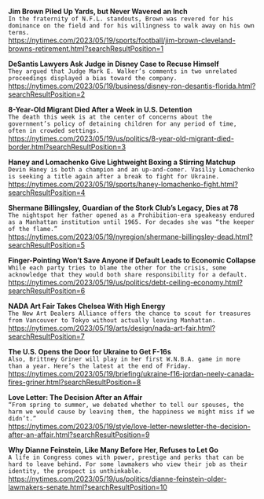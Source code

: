 **Jim Brown Piled Up Yards, but Never Wavered an Inch**\
`In the fraternity of N.F.L. standouts, Brown was revered for his dominance on the field and for his willingness to walk away on his own terms.`\
https://nytimes.com/2023/05/19/sports/football/jim-brown-cleveland-browns-retirement.html?searchResultPosition=1

**DeSantis Lawyers Ask Judge in Disney Case to Recuse Himself**\
`They argued that Judge Mark E. Walker’s comments in two unrelated proceedings displayed a bias toward the company.`\
https://nytimes.com/2023/05/19/business/disney-ron-desantis-florida.html?searchResultPosition=2

**8-Year-Old Migrant Died After a Week in U.S. Detention**\
`The death this week is at the center of concerns about the government’s policy of detaining children for any period of time, often in crowded settings.`\
https://nytimes.com/2023/05/19/us/politics/8-year-old-migrant-died-border.html?searchResultPosition=3

**Haney and Lomachenko Give Lightweight Boxing a Stirring Matchup**\
`Devin Haney is both a champion and an up-and-comer. Vasiliy Lomachenko is seeking a title again after a break to fight for Ukraine.`\
https://nytimes.com/2023/05/19/sports/haney-lomachenko-fight.html?searchResultPosition=4

**Shermane Billingsley, Guardian of the Stork Club’s Legacy, Dies at 78**\
`The nightspot her father opened as a Prohibition-era speakeasy endured as a Manhattan institution until 1965. For decades she was “the keeper of the flame.”`\
https://nytimes.com/2023/05/19/nyregion/shermane-billingsley-dead.html?searchResultPosition=5

**Finger-Pointing Won’t Save Anyone if Default Leads to Economic Collapse**\
`While each party tries to blame the other for the crisis, some acknowledge that they would both share responsibility for a default.`\
https://nytimes.com/2023/05/19/us/politics/debt-ceiling-economy.html?searchResultPosition=6

**NADA Art Fair Takes Chelsea With High Energy**\
`The New Art Dealers Alliance offers the chance to scout for treasures from Vancouver to Tokyo without actually leaving Manhattan.`\
https://nytimes.com/2023/05/19/arts/design/nada-art-fair.html?searchResultPosition=7

**The U.S. Opens the Door for Ukraine to Get F-16s**\
`Also, Brittney Griner will play in her first W.N.B.A. game in more than a year. Here’s the latest at the end of Friday.`\
https://nytimes.com/2023/05/19/briefing/ukraine-f16-jordan-neely-canada-fires-griner.html?searchResultPosition=8

**Love Letter: The Decision After an Affair**\
`“From spring to summer, we debated whether to tell our spouses, the harm we would cause by leaving them, the happiness we might miss if we didn’t.”`\
https://nytimes.com/2023/05/19/style/love-letter-newsletter-the-decision-after-an-affair.html?searchResultPosition=9

**Why Dianne Feinstein, Like Many Before Her, Refuses to Let Go**\
`A life in Congress comes with power, prestige and perks that can be hard to leave behind. For some lawmakers who view their job as their identity, the prospect is unthinkable.`\
https://nytimes.com/2023/05/19/us/politics/dianne-feinstein-older-lawmakers-senate.html?searchResultPosition=10

